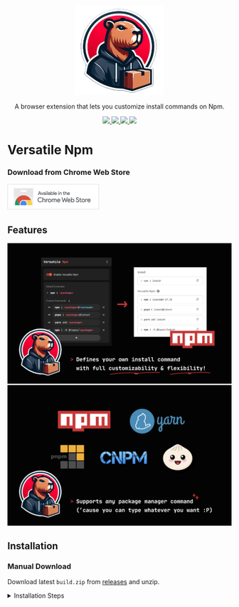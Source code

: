 <p align=center>
  <img src="src/assets/img/icon.png" width="200"/>
</p>

<p align=center>
  A browser extension that lets you customize install commands on Npm.
</p>


<p align=center>
  <a href="https://github.com/ngseke/versatile-npm/actions">
    <img src="https://github.com/ngseke/versatile-npm/actions/workflows/release.yml/badge.svg" />
  </a>
  <a href="https://github.com/ngseke/versatile-npm/releases">
    <img src="https://img.shields.io/github/v/release/ngseke/versatile-npm?sort=semver" />
  </a>
  <a href="https://chromewebstore.google.com/detail/versatile-npm/jahejogdoffpehfhkhbpjblnlhghjnje">
    <img src="https://img.shields.io/chrome-web-store/v/jahejogdoffpehfhkhbpjblnlhghjnje" />
  </a>
  <a href="https://chromewebstore.google.com/detail/versatile-npm/jahejogdoffpehfhkhbpjblnlhghjnje">
    <img src="https://img.shields.io/chrome-web-store/users/jahejogdoffpehfhkhbpjblnlhghjnje" />
  </a>
</p>

# Versatile Npm

### Download from Chrome Web Store

<a href="https://chromewebstore.google.com/detail/versatile-npm/jahejogdoffpehfhkhbpjblnlhghjnje">
  <img src="src/assets/img/chrome-web-store.png" />
</a>

## Features

<img src="illustration/1x/screenshot-1.png" alt="Define Your Own Install Command With Full Customizability & Flexibility!" />
<img src="illustration/1x/screenshot-2.png" alt="Experience the Best Npm Command Extension Like Never Before!" />

## Installation

### Manual Download

Download latest `build.zip` from [releases](https://github.com/ngseke/versatile-npm/releases) and unzip.

<details>
  <summary>Installation Steps</summary>

  1. Access [chrome://extensions/](chrome://extensions/)
  2. Check `Developer mode`
  3. Click on `Load unpacked extension`
  4. Select the extracted folder  for use
</details>
